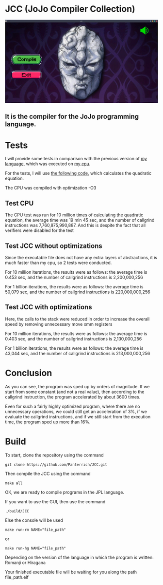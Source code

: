 # JCC (JoJo Compiler Collection)

![alt text](images/README/JCC.png "program interface")
## It is the compiler for the JoJo programming language.

# Tests

I will provide some tests in comparison with the previous version of [my language](https://github.com/Panterrich/JPL "JPL"), which was executed on [my cpu](https://github.com/Panterrich/CPU "CPU"). 

For the tests, I will use [the following code](https://github.com/Panterrich/JCC/blob/master/files/Quadratic_1000.txt "Quadratic equation"), which calculates the quadratic equation.

The CPU was compiled with optimization -O3

## Test CPU

The CPU test was run for 10 million times of calculating the quadratic equation, the average time was 19 min 45 sec, and the number of callgrind instructions was 7,760,875,990,887. And this is despite the fact that all verifiers were disabled for the test

## Test JCC without optimizations

Since the executable file does not have any extra layers of abstractions, it is much faster than my cpu, so 2 tests were conducted.

For 10 million iterations, the results were as follows: the average time is 0.453 sec, and the number of callgrind instructions is 2,200,000,256

For 1 billion iterations, the results were as follows: the average time is 50,079 sec, and the number of callgrind instructions is 220,000,000,256

## Test JCC with optimizations

Here, the calls to the stack were reduced in order to increase the overall speed by removing unnecessary move xmm registers

For 10 million iterations, the results were as follows: the average time is 0.403 sec, and the number of callgrind instructions is 2,130,000,256

For 1 billion iterations, the results were as follows: the average time is 43,044 sec, and the number of callgrind instructions is 213,000,000,256

# Conclusion

As you can see, the program was sped up by orders of magnitude. If we start from some constant (and not a real value), then according to the callgrind instruction, the program accelerated by about 3600 times. 

Even for such a fairly highly optimized program, where there are no unnecessary operations, we could still get an acceleration of 3%, if we evaluate the callgrind instructions, and if we still start from the execution time, the program sped up more than 16%.



# Build
To start, clone the repository using the command

```
git clone https://github.com/Panterrich/JCC.git
```

Then compile the JCC using the command

```
make all
```
OK, we are ready to compile programs in the JPL language.

If you want to use the GUI, then use the command

```
./build/JCC
```

Else the console will be used
```
make run-rm NAME="file_path"
```
or 
```
make run-hg NAME="file_path"
```
Depending on the version of the language in which the program is written: Romanji or Hiragana

Your finished executable file will be waiting for you along the path file_path.elf
